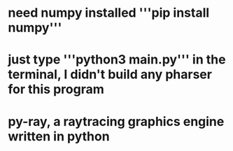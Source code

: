 # need numpy installed '''pip install numpy'''
# just type '''python3 main.py''' in the terminal, I didn't build any pharser for this program
# py-ray, a raytracing graphics engine written in python
